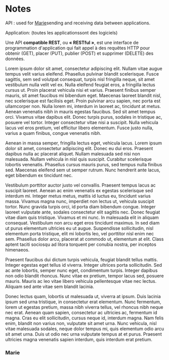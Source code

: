 # Notes #

API : used for [Marie](#marie)</a>sending</a> and receiving data between applications.

Application: (toutes les applicationssont des logiciels)

Une API **compatible REST**, ou **« RESTful »**, est une interface de programmation d'application qui fait appel à des requêtes HTTP pour obtenir (GET), placer (PUT), publier (POST) et supprimer (DELETE) des données.

Lorem ipsum dolor sit amet, consectetur adipiscing elit. Nullam vitae augue tempus velit varius eleifend. Phasellus pulvinar blandit scelerisque. Fusce sagittis, sem sed volutpat consequat, turpis nisl fringilla neque, sit amet vestibulum nulla velit vel ex. Nulla eleifend feugiat eros, a fringilla lectus cursus ut. Proin placerat vehicula nisi et varius. Praesent finibus semper mauris, sit amet faucibus mi bibendum eget. Maecenas laoreet blandit nisl, nec scelerisque est facilisis eget. Proin pulvinar arcu sapien, nec porta est ullamcorper non. Nulla lorem mi, interdum in laoreet ac, tincidunt at metus. Aenean venenatis nibh in mauris egestas faucibus. Sed sit amet tempus orci. Vivamus vitae dapibus elit. Donec turpis purus, sodales in tristique ac, posuere vel tortor. Integer consectetur vitae nisi a suscipit. Nulla vehicula lacus vel eros pretium, vel efficitur libero elementum. Fusce justo nulla, varius a quam finibus, congue venenatis nibh.

Aenean in massa semper, fringilla lectus eget, vehicula lacus. Lorem ipsum dolor sit amet, consectetur adipiscing elit. Donec eu dui eros. Praesent dapibus nulla ac placerat aliquet. Nullam malesuada sed nisi non malesuada. Nullam vehicula in nisl quis suscipit. Curabitur scelerisque lobortis venenatis. Phasellus cursus mauris purus, sed tempus nulla finibus sed. Maecenas eleifend sem ut semper rutrum. Nunc hendrerit ante lacus, eget bibendum ex tincidunt nec.

Vestibulum porttitor auctor justo vel convallis. Praesent tempus lacus ac suscipit laoreet. Aenean ac enim venenatis ex egestas scelerisque sed interdum mi. Integer metus metus, mattis id luctus eu, tincidunt varius massa. Vivamus magna nunc, imperdiet non lectus ut, vehicula suscipit tortor. Nunc gravida turpis orci, id porta diam bibendum congue. Integer laoreet vulputate ante, sodales consectetur elit sagittis nec. Donec feugiat vitae diam quis tristique. Vivamus et mi nunc. In malesuada elit in aliquam consequat. Vestibulum non arcu eget eros tincidunt maximus. In sed diam ut purus elementum ultricies eu ut augue. Suspendisse sollicitudin, nisl elementum porta tristique, elit mi lobortis leo, vel porttitor nisl enim nec sem. Phasellus dolor arcu, placerat at commodo ut, elementum at elit. Class aptent taciti sociosqu ad litora torquent per conubia nostra, per inceptos himenaeos.

Praesent faucibus dui dictum turpis vehicula, feugiat blandit tellus mattis. Integer egestas eget tellus id viverra. Integer ultrices porta sollicitudin. Sed ac ante lobortis, semper nunc eget, condimentum turpis. Integer dapibus non odio blandit rhoncus. Nunc vitae ex pretium, tempor lacus sed, posuere mauris. Mauris ac leo vitae libero vehicula pellentesque vitae nec lectus. Aliquam sed ante vitae sem blandit lacinia.

Donec lectus quam, lobortis ut malesuada ut, viverra at ipsum. Duis lacinia ipsum sed urna tristique, in consectetur erat elementum. Nunc fermentum, lorem ut egestas pretium, massa nibh viverra tellus, vel rhoncus nibh neque nec erat. Aenean quam sapien, consectetur ac ultricies ac, fermentum id magna. Cras eu elit sollicitudin, cursus neque id, interdum magna. Nam felis enim, blandit non varius non, vulputate sit amet urna. Nunc vehicula, nisl vitae malesuada sodales, neque dolor tempus mi, quis elementum odio arcu sit amet urna. Duis ut odio nec urna vulputate tempus at et purus. Praesent ultricies magna venenatis sapien interdum, quis interdum erat pretium.

### Marie ###